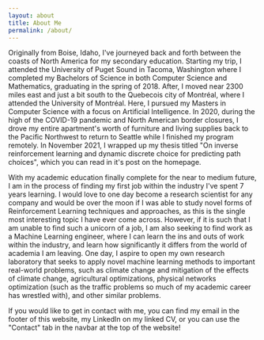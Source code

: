 ```yaml
---
layout: about
title: About Me
permalink: /about/
--- 
```


Originally from Boise, Idaho, I've journeyed back and forth between the coasts of North America for my secondary education. Starting my trip, I attended the University of Puget Sound in Tacoma, Washington where I completed my Bachelors of Science in both Computer Science and Mathematics, graduating in the spring of 2018. After, I moved near 2300 miles east and just a bit south to the Quebecois city of Montréal, where I attended the University of Montréal. Here, I pursued my Masters in Computer Science with a focus on Artificial Intelligence. In 2020, during the high of the COVID-19 pandemic and North American border closures, I drove my entire apartment's worth of furniture and living supplies back to the Pacific Northwest to return to Seattle while I finished my program remotely. In November 2021, I wrapped up my thesis titled "On inverse reinforcement learning and dynamic discrete choice for predicting path choices", which you can read in it's post on the homepage.

With my academic education finally complete for the near to medium future, I am in the process of finding my first job within the industry I've spent 7 years learning. I would love to one day become a research scientist for any company and would be over the moon if I was able to study novel forms of Reinforcement Learning techniques and approaches, as this is the single most interesting topic I have ever come across. However, if it is such that I am unable to find such a unicorn of a job, I am also seeking to find work as a Machine Learning engineer, where I can learn the ins and outs of work within the industry, and learn how significantly it differs from the world of academia I am leaving. One day, I aspire to open my own research laboratory that seeks to apply novel machine learning methods to important real-world problems, such as climate change and mitigation of the effects of climate change, agricultural optimizations, physical networks optimization (such as the traffic problems so much of my academic career has wrestled with), and other similar problems. 

If you would like to get in contact with me, you can find my email in the footer of this website, my LinkedIn on my linked CV, or you can use the "Contact" tab in the navbar at the top of the website!
